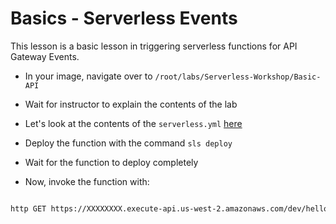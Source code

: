 # Basics - Serverless Events

This lesson is a basic lesson in triggering serverless functions for API Gateway Events. 

* In your image, navigate over to `/root/labs/Serverless-Workshop/Basic-API`
* Wait for instructor to explain the contents of the lab
* Let's look at the contents of the `serverless.yml` [here](https://github.com/we45/Serverless-Workshop/blob/master/Basic-API/serverless.yml)
* Deploy the function with the command `sls deploy`
* Wait for the function to deploy completely

* Now, invoke the function with: 
```bash

http GET https://XXXXXXXX.execute-api.us-west-2.amazonaws.com/dev/hello

```